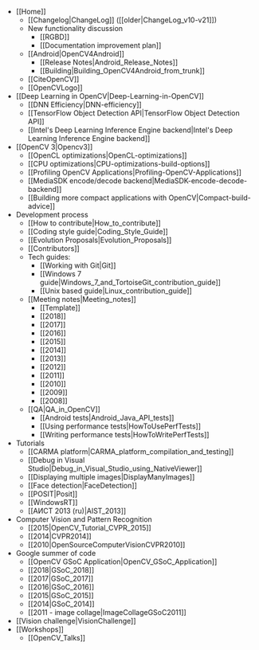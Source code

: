 - [[Home]]
    - [[Changelog|ChangeLog]] ([[older|ChangeLog_v10-v21]])
    - New functionality discussion
        - [[RGBD]]
        - [[Documentation improvement plan]]
    - [[Android|OpenCV4Android]]
        - [[Release Notes|Android_Release_Notes]]
        - [[Building|Building_OpenCV4Android_from_trunk]]
    - [[CiteOpenCV]]
    - [[OpenCVLogo]]
- [[Deep Learning in OpenCV|Deep-Learning-in-OpenCV]]
    - [[DNN Efficiency|DNN-efficiency]]
    - [[TensorFlow Object Detection API|TensorFlow Object Detection API]]
    - [[Intel's Deep Learning Inference Engine backend|Intel's Deep Learning Inference Engine backend]]
- [[OpenCV 3|Opencv3]]
    - [[OpenCL optimizations|OpenCL-optimizations]]
    - [[CPU optimizations|CPU-optimizations-build-options]]
    - [[Profiling OpenCV Applications|Profiling-OpenCV-Applications]]
    - [[MediaSDK encode/decode backend|MediaSDK-encode-decode-backend]]
    - [[Building more compact applications with OpenCV|Compact-build-advice]]
- Development process
    - [[How to contribute|How_to_contribute]]
    - [[Coding style guide|Coding_Style_Guide]]
    - [[Evolution Proposals|Evolution_Proposals]]
    - [[Contributors]]
    - Tech guides:
        - [[Working with Git|Git]]
        - [[Windows 7 guide|Windows_7_and_TortoiseGit_contribution_guide]]
        - [[Unix based guide|Linux_contribution_guide]]
    - [[Meeting notes|Meeting_notes]]
        - [[Template]]
        - [[2018]]
        - [[2017]]
        - [[2016]]
        - [[2015]]
        - [[2014]]
        - [[2013]]
        - [[2012]]
        - [[2011]]
        - [[2010]]
        - [[2009]]
        - [[2008]]
    - [[QA|QA_in_OpenCV]]
        - [[Android tests|Android_Java_API_tests]]
        - [[Using performance tests|HowToUsePerfTests]]
        - [[Writing performance tests|HowToWritePerfTests]]
- Tutorials
    - [[CARMA platform|CARMA_platform_compilation_and_testing]]
    - [[Debug in Visual Studio|Debug_in_Visual_Studio_using_NativeViewer]]
    - [[Displaying multiple images|DisplayManyImages]]
    - [[Face detection|FaceDetection]]
    - [[POSIT|Posit]]
    - [[WindowsRT]]
    - [[АИСТ 2013 (ru)|AIST_2013]]
- Computer Vision and Pattern Recognition
    - [[2015|OpenCV_Tutorial_CVPR_2015]]
    - [[2014|CVPR2014]]
    - [[2010|OpenSourceComputerVisionCVPR2010]]
- Google summer of code
    - [[OpenCV GSoC Application|OpenCV_GSoC_Application]]
    - [[2018|GSoC_2018]]
    - [[2017|GSoC_2017]]
    - [[2016|GSoC_2016]]
    - [[2015|GSoC_2015]]
    - [[2014|GSoC_2014]]
    - [[2011 - image collage|ImageCollageGSoC2011]]
- [[Vision challenge|VisionChallenge]]
- [[Workshops]]
    - [[OpenCV_Talks]]